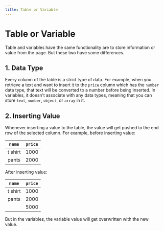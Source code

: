 ```yaml
---
title: Table or Variable
---
```


# Table or Variable

Table and variables have the same functionality are to store information or value from the page. But these two have some differences.

## 1. Data Type
Every column of the table is a strict type of data. For example, when you retrieve a text and want to insert it to the `price` column which has the `number` data type, that text will be converted to a number before being inserted. In variables, it doesn't associate with any data types, meaning that you can store `text`, `number`, `object`, or `array` in it.

## 2. Inserting Value
Whenever inserting a value to the table, the value will get pushed to the end row of the selected column. For example, before inserting value:

| `name` | `price` |
| --- | --- |
| t shirt | 1000 |
| pants | 2000 |

After inserting value:

| `name` | `price` |
| --- | --- |
| t shirt | 1000 |
| pants | 2000 |
| | 5000 |

But in the variables, the variable value will get overwritten with the new value.